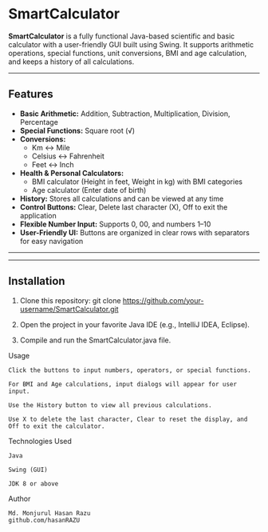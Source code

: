 # SmartCalculator

**SmartCalculator** is a fully functional Java-based scientific and basic calculator with a user-friendly GUI built using Swing. It supports arithmetic operations, special functions, unit conversions, BMI and age calculation, and keeps a history of all calculations.

---

## Features

-   **Basic Arithmetic:** Addition, Subtraction, Multiplication, Division, Percentage
- **Special Functions:** Square root (√)
- **Conversions:**
    - Km ↔ Mile
    - Celsius ↔ Fahrenheit
    - Feet ↔ Inch
- **Health & Personal Calculators:**
    - BMI calculator (Height in feet, Weight in kg) with BMI categories
    - Age calculator (Enter date of birth)
- **History:** Stores all calculations and can be viewed at any time
- **Control Buttons:** Clear, Delete last character (X), Off to exit the application
- **Flexible Number Input:** Supports 0, 00, and numbers 1–10
- **User-Friendly UI:** Buttons are organized in clear rows with separators for easy navigation

---



---

## Installation

1. Clone this repository:
git clone https://github.com/your-username/SmartCalculator.git
2. Open the project in your favorite Java IDE (e.g., IntelliJ IDEA, Eclipse).

3. Compile and run the SmartCalculator.java file.

Usage

    Click the buttons to input numbers, operators, or special functions.

    For BMI and Age calculations, input dialogs will appear for user input.

    Use the History button to view all previous calculations.

    Use X to delete the last character, Clear to reset the display, and Off to exit the calculator.

Technologies Used

    Java

    Swing (GUI)

    JDK 8 or above

Author

    Md. Monjurul Hasan Razu
    github.com/hasanRAZU